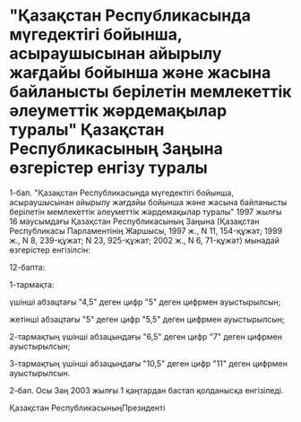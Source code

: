 # "Қазақстан Республикасында мүгедектігі бойынша, асыраушысынан айырылу жағдайы бойынша және жасына байланысты берілетін мемлекеттік әлеуметтік жәрдемақылар туралы" Қазақстан Республикасының Заңына өзгерістер енгізу туралы

1-бап. "Қазақстан Республикасында мүгедектігі бойынша, асыраушысынан айырылу жағдайы бойынша және жасына байланысты берілетін мемлекеттік әлеуметтік жәрдемақылар туралы" 1997 жылғы 16 маусымдағы Қазақстан Республикасының Заңына (Қазақстан Республикасы Парламентінің Жаршысы, 1997 ж., N 11, 154-құжат; 1999 ж., N 8, 239-құжат; N 23, 925-құжат; 2002 ж., N 6, 71-құжат) мынадай өзгерістер енгізілсін:

12-бапта:

1-тармақта:

үшінші абзацтағы "4,5" деген цифр "5" деген цифрмен ауыстырылсын;

жетінші абзацтағы "5" деген цифр "5,5" деген цифрмен ауыстырылсын;

2-тармақтың үшінші абзацындағы "6,5" деген цифр "7" деген цифрмен ауыстырылсын;

3-тармақтың үшінші абзацындағы "10,5" деген цифр "11" деген цифрмен ауыстырылсын.

2-бап. Осы Заң 2003 жылғы 1 қаңтардан бастап қолданысқа енгізіледі.

Қазақстан РеспубликасыныңПрезиденті


